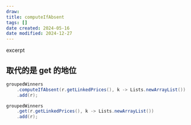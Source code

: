 ```yaml
---
draw:
title: computeIfAbsent
tags: []
date created: 2024-05-16
date modified: 2024-12-27
---
```


excerpt

<!-- more -->

## 取代的是 get 的地位

```java
groupedWinners
	.computeIfAbsent(r.getLinkedPrices(), k -> Lists.newArrayList())
	.add(r);

groupedWinners
	.get(r.getLinkedPrices(), k -> Lists.newArrayList())
	.add(r);
```
